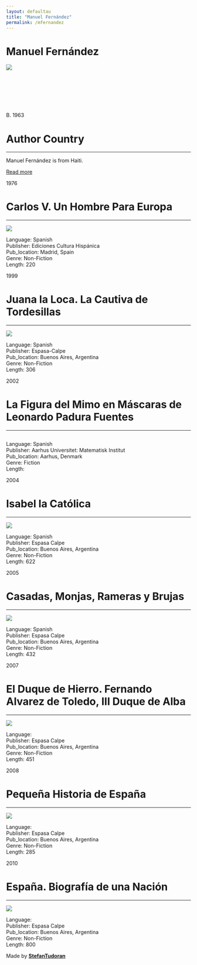 ```yaml
---
layout: defaultau
title: "Manuel Fernández"
permalink: /mfernandez
---
```

<!-- partial:index.partial.html -->
<div class="content">
    <h1>Manuel Fernández</h1>
    <div class="quote">
        <div><img src="https://www.ecured.cu/images/4/42/Mylene1.jpg" class="logo"></div>
    </div>
    <div class="timeline">
        <div style="padding-bottom:100px;"></div>
        <div class="block">
            <div class="date right"><p class="right"> B. 1963 </p></div>
            <div class="dot"></div>
            <div class="left first">
                <h1>Author Country</h1><hr>
            <p>Manuel Fernández is from Haiti.</p>
                <a href="https://eu.wikipedia.org/wiki/Mylene_Fern%C3%A1ndez_Pintado" target="_blank">Read more</a>
            </div>
        </div>
        <div class="block">
            <div class="date left"><p class="left">1976</p></div>
            <div class="dot"></div>
            <div class="right">
                <h1>Carlos V. Un Hombre Para Europa</h1><hr>
                <p><img src="https://images-na.ssl-images-amazon.com/images/I/81Zrg0GvmRL.jpg"></p>
                <p>
                Language: Spanish<br/>
                Publisher: Ediciones Cultura Hispánica<br/>
                Pub_location: Madrid, Spain<br/>
                Genre: Non-Fiction<br/>
                Length: 220</p>
            </div>
        </div>
        <div class="block">
            <div class="date right"><p class="right">1999</p></div>
            <div class="dot"></div>
            <div class="left hide">
                <h1>Juana la Loca. La Cautiva de Tordesillas</h1><hr>
                <p><img src="https://amica.es/libreria/wp-content/uploads/2021/02/2227.jpg"></p>
                <p>Language: Spanish<br/>
                Publisher: Espasa-Calpe<br/>
                Pub_location: Buenos Aires, Argentina<br/>
                Genre: Non-Fiction<br/>
                Length: 306</p>
            </div>
        </div>
        <div class="block">
            <div class="date left"><p class="left">2002</p></div>
            <div class="dot"></div>
            <div class="right hide">
                <h1>La Figura del Mimo en Máscaras de Leonardo Padura Fuentes</h1><hr>
                <p><img src=""></p>
                <p>Language: Spanish<br/>
                Publisher: Aarhus Universitet: Matematisk Institut<br/>
                Pub_location: Aarhus, Denmark<br/>
                Genre: Fiction<br/>
                Length: </p>
            </div>
        </div>
        <div class="block">
            <div class="date right"><p class="right">2004</p></div>
            <div class="dot"></div>
            <div class="left hide">
                <h1>Isabel la Católica</h1><hr>
                <p><img src="https://images-na.ssl-images-amazon.com/images/I/91SddYZPWuL.jpg"></p>
                <p>Language: Spanish<br/>
                Publisher: Espasa Calpe<br/>
                Pub_location: Buenos Aires, Argentina<br/>
                Genre: Non-Fiction<br/>
                Length: 622</p>
            </div>
        </div>
        <div class="block">
            <div class="date left"><p class="left">2005</p></div>
            <div class="dot"></div>
            <div class="right">
                <h1>Casadas, Monjas, Rameras y Brujas</h1><hr>
                <p><img src="https://images-na.ssl-images-amazon.com/images/I/81qBTaLXz6L.jpg"></p>
                <p>
                Language: Spanish<br/>
                Publisher: Espasa Calpe<br/>
                Pub_location: Buenos Aires, Argentina<br/>
                Genre: Non-Fiction<br/>
                Length: 432</p>
            </div>
        </div>
        <div class="block">
            <div class="date right"><p class="right">2007</p></div>
            <div class="dot"></div>
            <div class="left hide">
                <h1>El Duque de Hierro. Fernando Alvarez de Toledo, III Duque de Alba</h1><hr>
                <p><img src="https://i.gr-assets.com/images/S/compressed.photo.goodreads.com/books/1394382197l/3596155.jpg"></p>
                <p>Language: <br/>
                Publisher: Espasa Calpe<br/>
                Pub_location: Buenos Aires, Argentina<br/>
                Genre: Non-Fiction<br/>
                Length: 451</p>
            </div>
        </div>
        <div class="block">
            <div class="date left"><p class="left">2008</p></div>
            <div class="dot"></div>
            <div class="right hide">
                <h1>Pequeña Historia de España</h1><hr>
                <p><img src="https://images-na.ssl-images-amazon.com/images/I/81GwNrateGL.jpg"></p>
                <p>Language: <br/>
                Publisher: Espasa Calpe<br/>
                Pub_location: Buenos Aires, Argentina<br/>
                Genre: Non-Fiction<br/>
                Length: 285</p>
            </div>
        </div>
        <div class="block">
            <div class="date right"><p class="right">2010</p></div>
            <div class="dot"></div>
            <div class="left hide">
                <h1>España. Biografía de una Nación</h1><hr>
                <p><img src="https://images-na.ssl-images-amazon.com/images/I/41jzGSpsCWS._SX342_SY445_QL70_ML2_.jpg"></p>
                <p>Language: <br/>
                Publisher: Espasa Calpe<br/>
                Pub_location:  Buenos Aires, Argentina<br/>
                Genre: Non-Fiction<br/>
                Length: 800</p>
            </div>
        </div>
        <div id="footer">
        <p id="copyright">Made by&nbsp;<strong><a href="https://www.linkedin.com/in/nicolae-stefan-tudoran-b02291127/" target="_blank">StefanTudoran</a></strong></p>
    </div>
</div>
<!-- partial -->
  <script src='https://cdnjs.cloudflare.com/ajax/libs/jquery/3.1.1/jquery.min.js'></script><script  src="assets/js/authorscript.js"></script>
